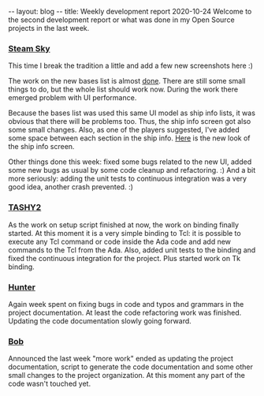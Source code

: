 -- layout: blog
-- title: Weekly development report 2020-10-24
Welcome to the second development report or what was done in my Open Source
projects in the last week.

### [Steam Sky](https://thindil.itch.io/steam-sky)

This time I break the tradition a little and add a few new screenshots here :)

The work on the new bases list is almost [done](https://imgur.com/d02nA3T).
There are still some small things to do, but the whole list should work now.
During the work there emerged problem with UI performance.

Because the bases list was used this same UI model as ship info lists, it was
obvious that there will be problems too. Thus, the ship info screen got also
some small changes. Also, as one of the players suggested, I've added some
space between each section in the ship info. [Here](https://imgur.com/ptbzLYV)
is the new look of the ship info screen.

Other things done this week: fixed some bugs related to the new UI, added some
new bugs as usual by some code cleanup and refactoring. :) And a bit more
seriously: adding the unit tests to continuous integration was a very good
idea, another crash prevented. :)

### [TASHY2](https://github.com/thindil/tashy2)

As the work on setup script finished at now, the work on binding finally
started. At this moment it is a very simple binding to Tcl: it is possible to
execute any Tcl command or code inside the Ada code and add new commands to
the Tcl from the Ada. Also, added unit tests to the binding and fixed the
continuous integration for the project. Plus started work on Tk binding.

### [Hunter](https://github.com/thindil/hunter)

Again week spent on fixing bugs in code and typos and grammars in the project
documentation. At least the code refactoring work was finished. Updating the
code documentation slowly going forward.

### [Bob](https://github.com/thindil/bob)

Announced the last week "more work" ended as updating the project documentation,
script to generate the code documentation and some other small changes to the
project organization. At this moment any part of the code wasn't touched yet.
